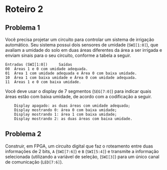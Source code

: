 # Roteiro 2

## Problema 1

Você precisa projetar um circuito para controlar um sistema de irrigação automático. Seu sistema possui dois sensores de umidade (`SWI[1:0]`), que avaliam a umidade do solo em duas áreas diferentes da área a ser irrigada e enviam sinais para o seu circuito, conforme a tabela a seguir.
```
Entradas (SWI[1:0]) 	Saídas
00 	Áreas 1 e 0 com umidade adequada.
01 	Área 1 com umidade adequada e Área 0 com baixa umidade.
10 	Área 1 com baixa umidade e Área 0 com umidade adequada.
11 	Áreas 1 e 0 com baixa umidade.
```

Você deve usar o display de 7 segmentos (`SEG[7:0]`) para indicar quais áreas estão com baixa umidade, de acordo com a codificação a seguir.
```
    Display apagado: as duas áreas com umidade adequada;
    Display mostrando 0: área 0 com baixa umidade;
    Display mostrando 1: área 1 com baixa umidade;
    Display mostrando 2: as duas áreas com baixa umidade.
```
## Problema 2

Construir, em FPGA, um circuito digital que faz o roteamento entre duas informações de 2 bits, `A` (`SWI[7:6]`) e `B` (`SWI[5:4]`) e transmite a informação selecionada (utilizando a variável de seleção, (`SWI[3]`) para um único canal de comunicação (`LED[7:6]`).